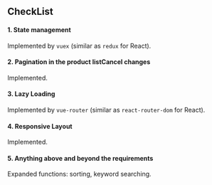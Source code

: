 ## CheckList

#### 1. State management
Implemented by `vuex` (similar as `redux` for React).
#### 2. Pagination in the product listCancel changes
Implemented.
#### 3. Lazy Loading
Implemented by `vue-router` (similar as `react-router-dom` for React).
#### 4. Responsive Layout
Implemented.
#### 5. Anything above and beyond the requirements
Expanded functions: sorting, keyword searching.
